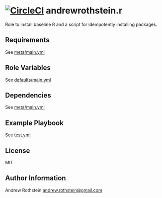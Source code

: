 [![CircleCI](https://circleci.com/gh/andrewrothstein/ansible-r.svg?style=svg)](https://circleci.com/gh/andrewrothstein/ansible-r)
andrewrothstein.r
=========

Role to install baseline R and a script for idempotently installing packages.

Requirements
------------

See [meta/main.yml](meta/main.yml)

Role Variables
--------------

See [defaults/main.yml](defaults/main.yml)

Dependencies
------------

See [meta/main.yml](meta/main.yml)

Example Playbook
----------------

See [test.yml](tests.yml)

License
-------

MIT

Author Information
------------------

Andrew Rothstein <andrew.rothstein@gmail.com>
